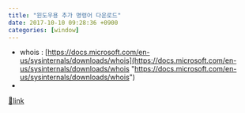 ```yaml
---
title: "윈도우용 추가 명령어 다운로드"
date: 2017-10-10 09:28:36 +0900
categories: [window]
---
```


- whois : [https://docs.microsoft.com/en-us/sysinternals/downloads/whois](https://docs.microsoft.com/en-us/sysinternals/downloads/whois "https://docs.microsoft.com/en-us/sysinternals/downloads/whois")
-   





[🔗link](http://www.mins01.com/mh/tech/read/1115)